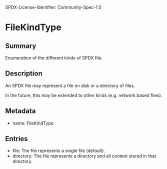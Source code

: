 SPDX-License-Identifier: Community-Spec-1.0

# FileKindType

## Summary

Enumeration of the different kinds of SPDX file.

## Description

An SPDX file may represent a file on disk or a directory of files.

In the future, this may be extended to other kinds (e.g. network based files).

## Metadata

- name: FileKindType

## Entries

- file: The file represents a single file (default).
- directory: The file represents a directory and all content stored in that directory.
